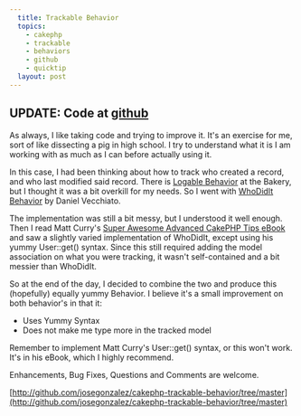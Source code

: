 ```yaml
---
  title: Trackable Behavior
  topics:
    - cakephp
    - trackable
    - behaviors
    - github
    - quicktip
  layout: post
---
```


## UPDATE: Code at [github](http://github.com/josegonzalez/cakephp-trackable-behavior)

As always, I like taking code and trying to improve it. It's an exercise for me, sort of like dissecting a pig in high school. I try to understand what it is I am working with as much as I can before actually using it.

In this case, I had been thinking about how to track who created a record, and who last modified said record. There is [Logable Behavior](http://bakery.cakephp.org/articles/view/logablebehavior) at the Bakery, but I thought it was a bit overkill for my needs. So I went with [WhoDidIt Behavior](http://bakery.cakephp.org/articles/view/whodidit-behavior-automagic-created_by-and-modified_by-fields) by Daniel Vecchiato.

The implementation was still a bit messy, but I understood it well enough. Then I read Matt Curry's [Super Awesome Advanced CakePHP Tips eBook](http://www.pseudocoder.com/free-cakephp-book/) and saw a slightly varied implementation of WhoDidIt, except using his yummy User::get() syntax. Since this still required adding the model association on what you were tracking, it wasn't self-contained and a bit messier than WhoDidIt.

So at the end of the day, I decided to combine the two and produce this (hopefully) equally yummy Behavior. I believe it's a small improvement on both behavior's in that it:

- Uses Yummy Syntax
- Does not make me type more in the tracked model

Remember to implement Matt Curry's User::get() syntax, or this won't work. It's in his eBook, which I highly recommend.

Enhancements, Bug Fixes, Questions and Comments are welcome.

[http://github.com/josegonzalez/cakephp-trackable-behavior/tree/master](http://github.com/josegonzalez/cakephp-trackable-behavior/tree/master)